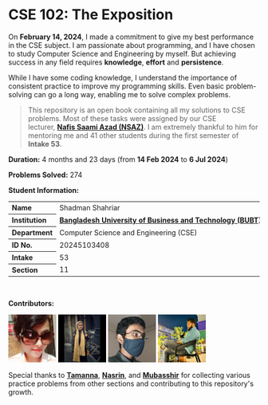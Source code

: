 # CSE 102: The Exposition

On **February 14, 2024**, I made a commitment to give my best performance in the CSE subject. I am passionate about programming, and I have chosen to study Computer Science and Engineering by myself. But achieving success in any field requires **knowledge**, **effort** and **persistence**.

While I have some coding knowledge, I understand the importance of consistent practice to improve my programming skills. Even basic problem-solving can go a long way, enabling me to solve complex problems.

> This repository is an open book containing all my solutions to CSE problems. Most of these tasks were assigned by our CSE lecturer, [**Nafis Saami Azad (NSAZ)**][1]. I am extremely thankful to him for mentoring me and 41 other students during the first semester of **Intake 53**.

**Duration:** 4 months and 23 days (from **14 Feb 2024** to **6 Jul 2024**)

**Problems Solved:** 274

**Student Information:**

<table>
	<tr>
		<th align="left">Name</th>
		<td>Shadman&nbsp;Shahriar</td>
	</tr>
	<tr>
		<th align="left">Institution</th>
		<td><a href="https://www.bubt.edu.bd/"><b>Bangladesh&nbsp;University&nbsp;of&nbsp;Business&nbsp;and&nbsp;Technology&nbsp;(BUBT)</b></a>
		</td>
	</tr>
	<tr>
		<th align="left">Department</th>
		<td>Computer&nbsp;Science&nbsp;and&nbsp;Engineering&nbsp;(CSE)</td>
	</tr>
	<tr>
		<th align="left">ID&nbsp;No.</th>
		<td>20245103408</td>
	</tr>
	<tr>
		<th align="left">Intake</th>
		<td>53</td>
	</tr>
	<tr>
		<th align="left">Section</th>
		<td>11</td>
	</tr>
</table>
</br>

**Contributors:**

<a href="https://www.facebook.com/tomaislam.tomaislam.7161"><img src="./students/406.jpg" width="96px" title="Tamanna (ID 406)" alt="Tamanna"/></a> <a href="https://github.com/NasrinAkter19"><img src="./students/407.jpg" width="96px" title="Nasrin Akter (ID 407)" alt="Nasrin"/></a> <a href="https://github.com/ShadowShahriar"><img src="./students/408.jpg" width="96px" title="Shadman Shahriar (ID 408)" alt="Shahriar"/></a> <a href="https://www.facebook.com/stone.vieana"><img src="./students/409.jpg" width="96px" title="Mubasshiruzzaman Siam (ID 409)" alt="Mubasshir"/></a>
</br>

Special thanks to [**Tamanna**][2], [**Nasrin**][3], and [**Mubasshir**][4] for collecting various practice problems from other sections and contributing to this repository's growth.

[1]: https://www.linkedin.com/in/nafissaami/
[2]: https://www.facebook.com/tomaislam.tomaislam.7161
[3]: https://github.com/NasrinAkter19
[4]: https://www.facebook.com/stone.vieana
